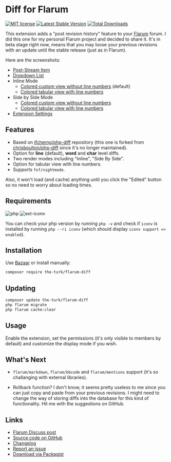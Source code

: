 # Diff for Flarum

[![MIT license](https://img.shields.io/badge/license-MIT-blue.svg)](https://github.com/the-turk/flarum-diff/blob/master/LICENSE) [![Latest Stable Version](https://img.shields.io/packagist/v/the-turk/flarum-diff.svg)](https://packagist.org/packages/the-turk/flarum-diff) [![Total Downloads](https://img.shields.io/packagist/dt/the-turk/flarum-diff.svg)](https://packagist.org/packages/the-turk/flarum-diff)

This extension adds a "post revision history" feature to your [Flarum](https://github.com/flarum) forum. I did this one for my personal Flarum project and decided to share it. It's in beta stage right now, means that you may loose your previous revisions with an update until the stable release (just as in Flarum).

Here are the screenshots:

- [Post-Stream Item](https://i.ibb.co/3FNX48x/post-Stream-Item.png)
- [Dropdown List](https://i.ibb.co/hgBMpdy/Dropdown.png)
- Inline Mode
  - [Colored custom view without line numbers](https://i.ibb.co/3vfbtYT/custom-Inline.png) (default)
  - [Colored tabular view with line numbers](https://i.ibb.co/qJVQBpm/tabular-Inline.png)
- Side by Side Mode
  - [Colored custom view without line numbers](https://i.ibb.co/Hp0rDGW/thennnn.png)
  - [Colored tabular view with line numbers](https://i.ibb.co/d6WkMm3/tabular-Side-By-Side.png)
- [Extension Settings](https://i.ibb.co/6JtMcfL/ext-Settings.png)

## Features

- Based on [jfcherng/php-diff](https://github.com/jfcherng/php-diff) repository (this one is forked from [chrisboulton/php-diff](https://github.com/chrisboulton/php-diff) since it's no longer maintained).
- Option for **line** (default), **word** and **char** level diffs.
- Two render modes including "Inline", "Side By Side".
- Option for tabular view with line numbers.
- Supports `fof/nightmode`.

Also, it won't load (and cache) anything until you click the "Edited" button so no need to worry about loading times.

## Requirements

![php](https://img.shields.io/badge/php-%5E7.1.3-blue?style=flat-square) ![ext-iconv](https://img.shields.io/badge/ext-iconv-brightgreen?style=flat-square)

You can check your php version by running `php -v` and check if `iconv` is installed by running `php --ri iconv` (which should display `iconv support => enabled`).

## Installation

Use [Bazaar](https://discuss.flarum.org/d/5151) or install manually:

```bash
composer require the-turk/flarum-diff
```

## Updating

```bash
composer update the-turk/flarum-diff
php flarum migrate
php flarum cache:clear
```

## Usage

Enable the extension, set the permissions (it's only visible to members by default) and customize the display mode if you wish.

## What's Next

- `flarum/markdown`, `flarum/bbcode` and `flarum/mentions` support (it's so challanging with external libraries).

- Rollback function? I don't know, it seems pretty useless to me since you can just copy and paste from your previous revisions. I might need to change the way of storing diffs into the database for this kind of functionality. Hit me with the suggestions on GitHub.

## Links

- [Flarum Discuss post](https://discuss.flarum.org/d/22779-diff-for-flarum)
- [Source code on GitHub](https://github.com/the-turk/flarum-diff)
- [Changelog](https://github.com/the-turk/flarum-diff/blob/master/CHANGELOG.md)
- [Report an issue](https://github.com/the-turk/flarum-diff/issues)
- [Download via Packagist](https://packagist.org/packages/the-turk/flarum-diff)
